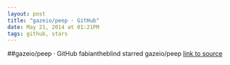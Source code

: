 ```yaml
---
layout: post
title: "gazeio/peep · GitHub"
date: May 21, 2014 at 01:21PM
tags: github, stars
---
```

##gazeio/peep · GitHub
fabiantheblind starred gazeio/peep
[link to source](http://ift.tt/TtzSiu) 
